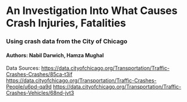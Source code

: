 # An Investigation Into What Causes Crash Injuries, Fatalities
### Using crash data from the City of Chicago
#### Authors: Nabil Darwich, Hamza Mughal



Data Sources:
https://data.cityofchicago.org/Transportation/Traffic-Crashes-Crashes/85ca-t3if 
https://data.cityofchicago.org/Transportation/Traffic-Crashes-People/u6pd-qa9d 
https://data.cityofchicago.org/Transportation/Traffic-Crashes-Vehicles/68nd-jvt3 
